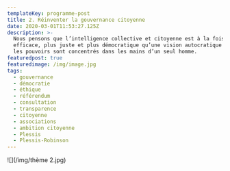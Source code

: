 ```yaml
---
templateKey: programme-post
title: 2. Réinventer la gouvernance citoyenne
date: 2020-03-01T11:53:27.125Z
description: >-
  Nous pensons que l’intelligence collective et citoyenne est à la fois plus
  efficace, plus juste et plus démocratique qu’une vision autocratique où tous
  les pouvoirs sont concentrés dans les mains d’un seul homme.  
featuredpost: true
featuredimage: /img/image.jpg
tags:
  - gouvernance
  - démocratie
  - éthique
  - référendum
  - consultation
  - transparence
  - citoyenne
  - associations
  - ambition citoyenne
  - Plessis
  - Plessis-Robinson
---
```

![](/img/thème 2.jpg)
